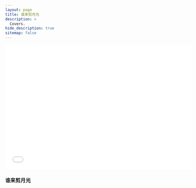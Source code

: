 ```yaml
---
layout: page
title: 谁来剪月光
description: >
  Covers.
hide_description: true
sitemap: false
---
```





<iframe src="//player.bilibili.com/player.html?aid=82620391&bvid=BV1WJ411G7yQ&cid=141361241&page=1" width="600px" height="400px" scrolling="no" border="0" frameborder="no" framespacing="0" allowfullscreen="true"> </iframe>

### 谁来剪月光